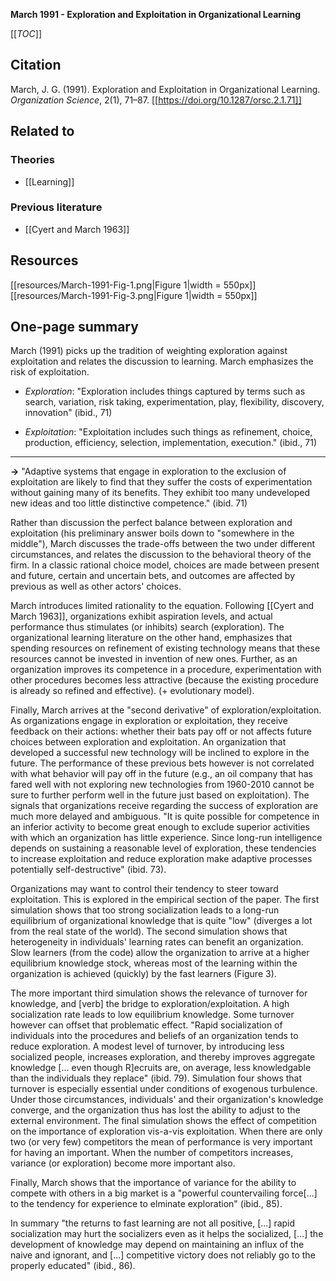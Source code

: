 **March 1991 - Exploration and Exploitation in Organizational Learning**

[[_TOC_]]

## Citation
March, J. G. (1991). Exploration and Exploitation in Organizational Learning. *Organization Science*, 2(1), 71–87. [[https://doi.org/10.1287/orsc.2.1.71]]

## Related to

### Theories
* [[Learning]]

### Previous literature
* [[Cyert and March 1963]]

## Resources
[[resources/March-1991-Fig-1.png|Figure 1|width = 550px]]
[[resources/March-1991-Fig-3.png|Figure 1|width = 550px]]

## One-page summary
March (1991) picks up the tradition of weighting exploration against exploitation and relates the discussion to learning. March emphasizes the risk of exploitation.

* *Exploration*: "Exploration includes things captured by terms such as search, variation, risk taking, experimentation, play, flexibility, discovery, innovation" (ibid., 71)

* *Exploitation*: "Exploitation includes such things as refinement, choice, production, efficiency, selection, implementation, execution." (ibid., 71)

-----

**->** "Adaptive systems that engage in exploration to the exclusion of exploitation are likely to find that they suffer the costs of experimentation without gaining many of its benefits. They exhibit too many undeveloped new ideas and too little distinctive competence." (ibid. 71)

Rather than discussion the perfect balance between exploration and exploitation (his preliminary answer boils down to "somewhere in the middle"), March discusses the trade-offs between the two under different circumstances, and relates the discussion to the behavioral theory of the firm. In a classic rational choice model, choices are made between present and future, certain and uncertain bets, and outcomes are affected by previous as well as other actors' choices.

March introduces limited rationality to the equation. Following [[Cyert and March 1963]], organizations exhibit aspiration levels, and actual performance thus stimulates (or inhibits) search (exploration). The organizational learning literature on the other hand, emphasizes that spending resources on refinement of existing technology means that these resources cannot be invested in invention of new ones. Further, as an organization improves its competence in a procedure, experimentation with other procedures becomes less attractive (because the existing procedure is already so refined and effective). (+ evolutionary model).

Finally, March arrives at the "second derivative" of exploration/exploitation. As organizations engage in exploration or exploitation, they receive feedback on their actions: whether their bats pay off or not affects future choices between exploration and exploitation. An organization that developed a successful new technology will be inclined to explore in the future. The performance of these previous bets however is not correlated with what behavior will pay off in the future (e.g., an oil company that has fared well with not exploring new technologies from 1960-2010 cannot be sure to further perform well in the future just based on exploitation). The signals that organizations receive regarding the success of exploration are much more delayed and ambiguous. "It is quite possible for competence in an inferior activity to become great enough to exclude superior activities with which an organization has little experience. Since long-run intelligence depends on sustaining a reasonable level of exploration, these tendencies to increase exploitation and reduce exploration make adaptive processes potentially self-destructive" (ibid. 73).

Organizations may want to control their tendency to steer toward exploitation. This is explored in the empirical section of the paper. The first simulation shows that too strong socialization leads to a long-run equilibrium of organizational knowledge that is quite "low" (diverges a lot from the real state of the world). The second simulation shows that heterogeneity in individuals' learning rates can benefit an organization. Slow learners (from the code) allow the organization to arrive at a higher equilibrium knowledge stock, whereas most of the learning within the organization is achieved (quickly) by the fast learners (Figure 3).

The more important third simulation shows the relevance of turnover for knowledge, and [verb] the bridge to exploration/exploitation. A high socialization rate leads to low equilibrium knowledge. Some turnover however can offset that problematic effect. "Rapid socialization of individuals into the procedures and beliefs of an organization tends to reduce exploration. A modest level of turnover, by introducing less socialized people, increases exploration, and thereby improves aggregate knowledge [... even though R]ecruits are, on average, less knowledgable than the individuals they replace" (ibid. 79). Simulation four shows that turnover is especially essential under conditions of exogenous turbulence. Under those circumstances, individuals' and their organization's knowledge converge, and the organization thus has lost the ability to adjust to the external environment. The final simulation shows the effect of competition on the importance of exploration vis-a-vis exploitation. When there are only two (or very few) competitors the mean of performance is very important for having an important. When the number of competitors increases, variance (or exploration) become more important also. 

Finally, March shows that the importance of variance for the ability to compete with others in a big market is a "powerful countervailing force[...] to the tendency for experience to elminate exploration" (ibid., 85).

In summary "the returns to fast learning are not all positive, [...] rapid socialization may hurt the socializers even as it helps the socialized, [...] the development of knowledge may depend on maintaining an influx of the naive and ignorant, and [...] competitive victory does not reliably go to the properly educated" (ibid., 86).